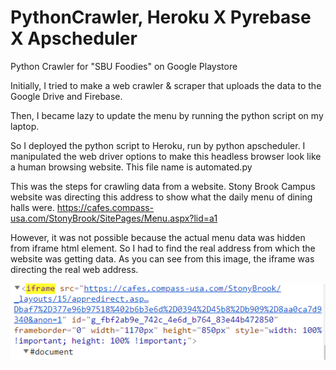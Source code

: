 # PythonCrawler, Heroku X Pyrebase X Apscheduler
Python Crawler for "SBU Foodies" on Google Playstore 

Initially, I tried to make a web crawler & scraper that uploads the data to the Google Drive and Firebase.

Then, I became lazy to update the menu by running the python script on my laptop.

So I deployed the python script to Heroku, run by python apscheduler. I manipulated the web driver options to make this headless browser look like a human browsing website. This file name is automated.py



This was the steps for crawling data from a website.
Stony Brook Campus website was directing this address to show what the daily menu of dining halls were.
https://cafes.compass-usa.com/StonyBrook/SitePages/Menu.aspx?lid=a1

However, it was not possible because the actual menu data was hidden from iframe html element.
So I had to find the real address from which the website was getting data.
As you can see from this image, the iframe was directing the real web address.



![alt txt](https://github.com/TheoSeo93/PythonCrawler/blob/master/crawl_2.PNG)
      
